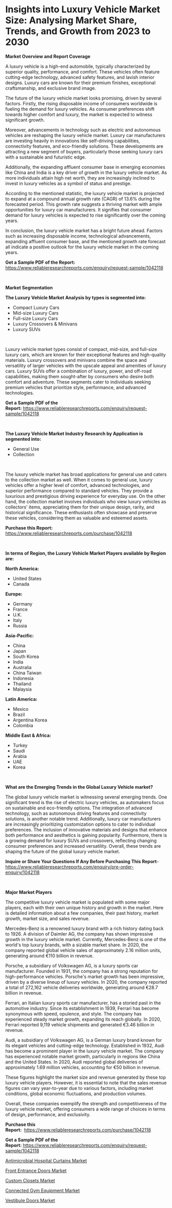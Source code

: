 <p><h1>Insights into Luxury Vehicle Market Size: Analysing Market Share, Trends, and Growth from 2023 to 2030</h1></p><p><strong>Market Overview and Report Coverage</strong></p>
<p><p>A luxury vehicle is a high-end automobile, typically characterized by superior quality, performance, and comfort. These vehicles often feature cutting-edge technology, advanced safety features, and lavish interior designs. Luxury cars are known for their premium finishes, exceptional craftsmanship, and exclusive brand image.</p><p>The future of the luxury vehicle market looks promising, driven by several factors. Firstly, the rising disposable income of consumers worldwide is fueling the demand for luxury vehicles. As consumer preferences shift towards higher comfort and luxury, the market is expected to witness significant growth.</p><p>Moreover, advancements in technology such as electric and autonomous vehicles are reshaping the luxury vehicle market. Luxury car manufacturers are investing heavily in innovations like self-driving capabilities, connectivity features, and eco-friendly solutions. These developments are attracting a new segment of buyers, particularly those seeking luxury cars with a sustainable and futuristic edge.</p><p>Additionally, the expanding affluent consumer base in emerging economies like China and India is a key driver of growth in the luxury vehicle market. As more individuals attain high net worth, they are increasingly inclined to invest in luxury vehicles as a symbol of status and prestige.</p><p>According to the mentioned statistic, the luxury vehicle market is projected to expand at a compound annual growth rate (CAGR) of 13.6% during the forecasted period. This growth rate suggests a thriving market with ample opportunities for luxury car manufacturers. It signifies that consumer demand for luxury vehicles is expected to rise significantly over the coming years.</p><p>In conclusion, the luxury vehicle market has a bright future ahead. Factors such as increasing disposable income, technological advancements, expanding affluent consumer base, and the mentioned growth rate forecast all indicate a positive outlook for the luxury vehicle market in the coming years.</p></p>
<p><strong>Get a Sample PDF of the Report:</strong> <a href="https://www.reliableresearchreports.com/enquiry/request-sample/1042118">https://www.reliableresearchreports.com/enquiry/request-sample/1042118</a></p>
<p>&nbsp;</p>
<p><strong>Market Segmentation</strong></p>
<p><strong>The Luxury Vehicle Market Analysis by types is segmented into:</strong></p>
<p><ul><li>Compact Luxury Cars</li><li>Mid-size Luxury Cars</li><li>Full-size Luxury Cars</li><li>Luxury Crossovers & Minivans</li><li>Luxury SUVs</li></ul></p>
<p>&nbsp;</p>
<p><p>Luxury vehicle market types consist of compact, mid-size, and full-size luxury cars, which are known for their exceptional features and high-quality materials. Luxury crossovers and minivans combine the space and versatility of larger vehicles with the upscale appeal and amenities of luxury cars. Luxury SUVs offer a combination of luxury, power, and off-road capabilities, making them sought-after by consumers who desire both comfort and adventure. These segments cater to individuals seeking premium vehicles that prioritize style, performance, and advanced technologies.</p></p>
<p><strong>Get a Sample PDF of the Report:</strong>&nbsp;<a href="https://www.reliableresearchreports.com/enquiry/request-sample/1042118">https://www.reliableresearchreports.com/enquiry/request-sample/1042118</a></p>
<p>&nbsp;</p>
<p><strong>The Luxury Vehicle Market Industry Research by Application is segmented into:</strong></p>
<p><ul><li>General Use</li><li>Collection</li></ul></p>
<p>&nbsp;</p>
<p><p>The luxury vehicle market has broad applications for general use and caters to the collection market as well. When it comes to general use, luxury vehicles offer a higher level of comfort, advanced technologies, and superior performance compared to standard vehicles. They provide a luxurious and prestigious driving experience for everyday use. On the other hand, the collection market involves individuals who view luxury vehicles as collectors' items, appreciating them for their unique design, rarity, and historical significance. These enthusiasts often showcase and preserve these vehicles, considering them as valuable and esteemed assets.</p></p>
<p><strong>Purchase this Report:</strong>&nbsp; <a href="https://www.reliableresearchreports.com/purchase/1042118">https://www.reliableresearchreports.com/purchase/1042118</a></p>
<p>&nbsp;</p>
<p><strong>In terms of Region, the Luxury Vehicle Market Players available by Region are:</strong></p>
<p>
    <p> <strong> North America: </strong>
        <ul>
            <li>United States</li>
            <li>Canada</li>
        </ul>
        </p> 
    <p> <strong> Europe: </strong>
        <ul>
            <li>Germany</li>
            <li>France</li>
            <li>U.K.</li>
            <li>Italy</li>
            <li>Russia</li>
        </ul>
        </p> 
    <p> <strong> Asia-Pacific: </strong>
        <ul>
            <li>China</li>
            <li>Japan</li>
            <li>South Korea</li>
            <li>India</li>
            <li>Australia</li>
            <li>China Taiwan</li>
            <li>Indonesia</li>
            <li>Thailand</li>
            <li>Malaysia</li>
        </ul>
        </p> 
    <p> <strong> Latin America: </strong>
        <ul>
            <li>Mexico</li>
            <li>Brazil</li>
            <li>Argentina Korea</li>
            <li>Colombia</li>
        </ul>
        </p> 
    <p> <strong> Middle East & Africa: </strong>
        <ul>
            <li>Turkey</li>
            <li>Saudi</li>
            <li>Arabia</li>
            <li>UAE</li>
            <li>Korea</li>
        </ul>
    </p>
    </p>
<p>&nbsp;</p>
<p><strong>What are the Emerging Trends in the Global Luxury Vehicle market?</strong></p>
<p><p>The global luxury vehicle market is witnessing several emerging trends. One significant trend is the rise of electric luxury vehicles, as automakers focus on sustainable and eco-friendly options. The integration of advanced technology, such as autonomous driving features and connectivity solutions, is another notable trend. Additionally, luxury car manufacturers are increasingly prioritizing customization options to cater to individual preferences. The inclusion of innovative materials and designs that enhance both performance and aesthetics is gaining popularity. Furthermore, there is a growing demand for luxury SUVs and crossovers, reflecting changing consumer preferences and increased versatility. Overall, these trends are shaping the future of the global luxury vehicle market.</p></p>
<p><strong>Inquire or Share Your Questions If Any Before Purchasing This Report</strong>- <a href="https://www.reliableresearchreports.com/enquiry/pre-order-enquiry/1042118">https://www.reliableresearchreports.com/enquiry/pre-order-enquiry/1042118</a></p>
<p>&nbsp;</p>
<p><strong>Major Market Players</strong></p>
<p><p>The competitive luxury vehicle market is populated with some major players, each with their own unique history and growth in the market. Here is detailed information about a few companies, their past history, market growth, market size, and sales revenue.</p><p>Mercedes-Benz is a renowned luxury brand with a rich history dating back to 1926. A division of Daimler AG, the company has shown impressive growth in the luxury vehicle market. Currently, Mercedes-Benz is one of the world's top luxury brands, with a sizable market share. In 2020, the company reported global vehicle sales of approximately 2.16 million units, generating around €110 billion in revenue.</p><p>Porsche, a subsidiary of Volkswagen AG, is a luxury sports car manufacturer. Founded in 1931, the company has a strong reputation for high-performance vehicles. Porsche's market growth has been impressive, driven by a diverse lineup of luxury vehicles. In 2020, the company reported a total of 272,162 vehicle deliveries worldwide, generating around €28.7 billion in revenue.</p><p>Ferrari, an Italian luxury sports car manufacturer, has a storied past in the automotive industry. Since its establishment in 1939, Ferrari has become synonymous with speed, opulence, and style. The company has experienced steady market growth, expanding its reach globally. In 2020, Ferrari reported 9,119 vehicle shipments and generated €3.46 billion in revenue.</p><p>Audi, a subsidiary of Volkswagen AG, is a German luxury brand known for its elegant vehicles and cutting-edge technology. Established in 1932, Audi has become a prominent player in the luxury vehicle market. The company has experienced notable market growth, particularly in regions like China and the United States. In 2020, Audi reported global deliveries of approximately 1.69 million vehicles, accounting for €50 billion in revenue.</p><p>These figures highlight the market size and revenue generated by these top luxury vehicle players. However, it is essential to note that the sales revenue figures can vary year-to-year due to various factors, including market conditions, global economic fluctuations, and production volumes.</p><p>Overall, these companies exemplify the strength and competitiveness of the luxury vehicle market, offering consumers a wide range of choices in terms of design, performance, and exclusivity.</p></p>
<p><strong>Purchase this Report:</strong>&nbsp;&nbsp;<a href="https://www.reliableresearchreports.com/purchase/1042118">https://www.reliableresearchreports.com/purchase/1042118</a></p>
<p></p>
<p><strong>Get a Sample PDF of the Report:</strong>&nbsp;<a href="https://www.reliableresearchreports.com/enquiry/request-sample/1042118">https://www.reliableresearchreports.com/enquiry/request-sample/1042118</a></p>
<p><p><a href="https://medium.com/@jinkhatum1452/antimicrobial-hospital-curtains-market-size-market-outlook-and-market-forecast-2023-to-2030-2a6a24e4cee4">Antimicrobial Hospital Curtains Market</a></p><p><a href="https://medium.com/@ryansai15420/front-entrance-doors-market-analysis-its-cagr-market-segmentation-and-global-industry-overview-e5500f3682e7">Front Entrance Doors Market</a></p><p><a href="https://medium.com/@tanaysamar7412/custom-closets-market-insight-market-trends-growth-forecasted-from-2023-to-2030-3a0dd73306a3">Custom Closets Market</a></p><p><a href="https://medium.com/@zaidjeet11730/connected-gym-equipment-market-size-market-outlook-and-market-forecast-2023-to-2030-2d00cdcf659d">Connected Gym Equipment Market</a></p><p><a href="https://medium.com/@taraktanay7654/vestibule-doors-market-analysis-its-cagr-market-segmentation-and-global-industry-overview-bc30ab03efd8">Vestibule Doors Market</a></p></p>